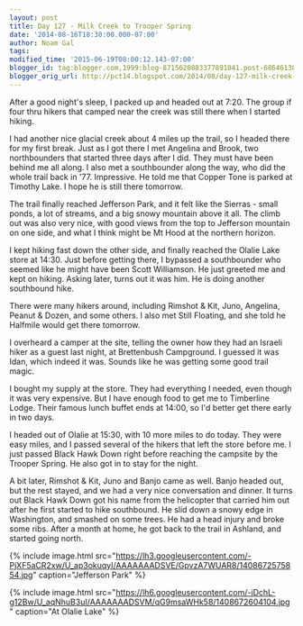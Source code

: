 ```yaml
---
layout: post
title: Day 127 - Milk Creek to Trooper Spring
date: '2014-08-16T18:30:00.000-07:00'
author: Noam Gal
tags:
modified_time: '2015-06-19T08:00:12.143-07:00'
blogger_id: tag:blogger.com,1999:blog-8715620883377891841.post-6864613866848212412
blogger_orig_url: http://pct14.blogspot.com/2014/08/day-127-milk-creek-to-trooper-spring.html
---
```

After a good night's sleep, I packed up and headed out at 7:20. The group if four thru hikers that camped near the creek was still there when I started hiking.

I had another nice glacial creek about 4 miles up the trail, so I headed there for my first break. Just as I got there I met Angelina and Brook, two northbounders that started three days after I did. They must have been behind me all along. I also met a southbounder along the way, who did the whole trail back in '77. Impressive. He told me that Copper Tone is parked at Timothy Lake. I hope he is still there tomorrow.

The trail finally reached Jefferson Park, and it felt like the Sierras - small ponds, a lot of streams, and a big snowy mountain above it all. The climb out was also very nice, with good views from the top to Jefferson mountain on one side, and what I think might be Mt Hood at the northern horizon.

I kept hiking fast down the other side, and finally reached the Olalie Lake store at 14:30. Just before getting there, I bypassed a southbounder who seemed like he might have been Scott Williamson. He just greeted me and kept on hiking. Asking later, turns out it was him. He is doing another southbound hike.

There were many hikers around, including Rimshot & Kit, Juno, Angelina, Peanut & Dozen, and some others. I also met Still Floating, and she told he Halfmile would get there tomorrow.

I overheard a camper at the site, telling the owner how they had an Israeli hiker as a guest last night, at Brettenbush Campground. I guessed it was Idan, which indeed it was. Sounds like he was getting some good trail magic.

I bought my supply at the store. They had everything I needed, even though it was very expensive. But I have enough food to get me to Timberline Lodge. Their famous lunch buffet ends at 14:00, so I'd better get there early in two days.

I headed out of Olalie at 15:30, with 10 more miles to do today. They were easy miles, and I passed several of the hikers that left the store before me. I just passed Black Hawk Down right before reaching the campsite by the Trooper Spring. He also got in to stay for the night.

A bit later, Rimshot & Kit, Juno and Banjo came as well. Banjo headed out, but the rest stayed, and we had a very nice conversation and dinner. It turns out Black Hawk Down got his name from the helicopter that carried him out after he first started to hike southbound. He slid down a snowy edge in Washington, and smashed on some trees. He had a head injury and broke some ribs. After a month at home, he got back to the trail in Ashland, and started going north.

{% include image.html src="https://lh3.googleusercontent.com/-PjXF5aCR2xw/U_ap3okuqyI/AAAAAAADSVE/GpvzA7WUAR8/1408672575854.jpg" caption="Jefferson Park" %}

{% include image.html src="https://lh6.googleusercontent.com/-jDchL-g12Bw/U_aqNhuB3uI/AAAAAAADSVM/qG9msaWHk58/1408672604104.jpg" caption="At Olalie Lake" %}
